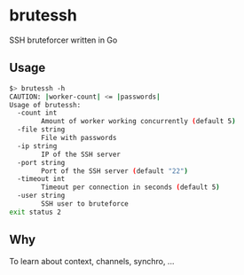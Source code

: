 # brutessh
SSH bruteforcer written in Go

## Usage
```bash
$> brutessh -h                                                                
CAUTION: |worker-count| <= |passwords|
Usage of brutessh:
  -count int
    	Amount of worker working concurrently (default 5)
  -file string
    	File with passwords
  -ip string
    	IP of the SSH server
  -port string
    	Port of the SSH server (default "22")
  -timeout int
    	Timeout per connection in seconds (default 5)
  -user string
    	SSH user to bruteforce
exit status 2
```
## Why

To learn about context, channels, synchro, ...
